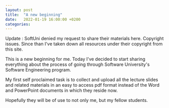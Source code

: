 ```yaml
---
layout: post
title:  "A new beginning"
date:   2022-01-19 16:00:00 +0200
categories: 
---
```


Update : SoftUni denied my request to share their materials here. Copyright issues. Since than I've taken down all resources under their copyright from this site.


This is a new beginning for me. Today I've decided to start sharing everything about the process of going through Software University's Software Engineering program. 

My first self proclaimed task is to collect and upload all the lecture slides and related materials in an easy to access pdf format instead of the Word and PowerPoint documents in which they reside now. 

Hopefully they will be of use to not only me, but my fellow students.